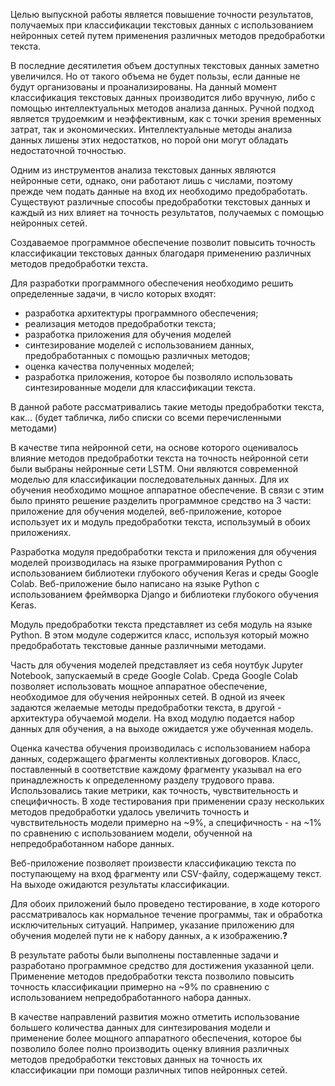 Целью выпускной работы является повышение точности результатов, получаемых при классификации текстовых данных с использованием нейронных сетей путем применения различных методов предобработки текста.

В последние десятилетия объем доступных текстовых данных заметно увеличился. Но от такого объема не будет пользы, если данные не будут организованы и проанализированы. На данный момент классификация текстовых данных производится либо вручную, либо с помощью интеллектуальных методов анализа данных. Ручной подход является трудоемким и неэффективным, как с точки зрения временных затрат, так и экономических. Интеллектуальные методы анализа данных лишены этих недостатков, но порой они могут обладать недостаточной точностью.

Одним из инструментов анализа текстовых данных являются нейронные
сети, однако, они работают лишь с числами, поэтому прежде чем подать данные на вход их необходимо предобработать. Существуют различные способы предобработки текстовых данных и каждый из них влияет на точность результатов, получаемых с помощью нейронных сетей.

Создаваемое программное обеспечение позволит повысить точность классификации текстовых данных благодаря применению различных методов предобработки техста.

Для разработки программного обеспечения необходимо решить определенные задачи, в число которых входят:
- разработка архитектуры программного обеспечения;
- реализация методов предобработки текста;
- разработка приложения для обучения моделей
- синтезирование моделей с использованием данных, предобработанных с помощью различных методов;
- оценка качества полученных моделей;
- разработка приложения, которое бы позволяло использовать синтезированные модели для классификации текста.

В данной работе рассматривались такие методы предобработки текста, как... (будет табличка, либо списки со всеми перечисленными методами)

В качестве типа нейронной сети, на основе которого оценивалось влияние методов предобработки текста на точность нейронной сети были выбраны нейронные сети LSTM. Они являются современной моделью для классификации последовательных данных. Для их обучения необходимо мощное аппаратное обеспечение. В связи с этим было принято решение разделить программное средство на 3 части: приложение для обучения моделей, веб-приложение, которое использует их и модуль предобработки текста, использумый в обоих приложениях.

Разработка модуля предобработки текста и приложения для обучения моделей производилась на языке программирования Python с использованием библиотеки глубокого обучения Keras и среды Google Colab. Веб-приложение было написано на языке Python с использованием фреймворка Django и библиотеки глубокого обучения Keras.

Модуль предобработки текста представляет из себя модуль на языке Python. В этом модуле содержится класс, используя который можно предобработать текстовые данные различными методами.

Часть для обучения моделей представляет из себя ноутбук Jupyter Notebook, запускаемый в среде Google Colab. Среда Google Colab позволяет использовать мощное аппаратное обеспечение, необходимое для обучения нейронных сетей. В одной из ячеек задаются желаемые методы предобработки текста, в другой - архитектура обучаемой модели. На вход модулю подается набор данных для обучения, а на выходе ожидается уже обученная модель.

Оценка качества обучения производилась с использованием набора данных, содержащего фрагменты коллективных договоров. Класс, поставленный в соответствие каждому фрагменту указывал на его принадлежность к определенному разделу трудового права. Использовались такие метрики, как точность, чувствительность и специфичность. В ходе тестирования при применении сразу нескольких методов предобработки удалось увеличить точность и чувствительность модели примерно на ~9%, а специфичность - на ~1% по сравнению с использованием модели, обученной на непредобработанном наборе данных.

Веб-приложение позволяет произвести классификацию текста по поступающему на вход фрагменту или CSV-файлу, содержащему текст. На выходе ожидаются результаты классификации.

Для обоих приложений было проведено тестирование, в ходе которого рассматривалось как нормальное течение программы, так и обработка исключительных ситуаций. Например, указание приложению для обучения моделей пути не к набору данных, а к изображению.**?**

В результате работы были выполнены поставленные задачи и разработано программное средство для достижения указанной цели. Применение методов предобработки текста позволило повысить точность классификации примерно на ~9%  по сравнению с использованием непредобработанного набора данных.

В качестве направлений развития можно отметить использование большего количества данных для синтезирования модели и применение более мощного аппаратного обеспечения, которое бы позволило более полно производить оценку влияния различных методов предобработки текстовых данных на точность их классификации при помощи различных типов нейронных сетей.